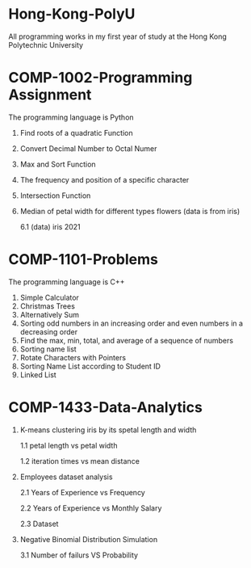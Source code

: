 # Hong-Kong-PolyU

All programming works in my first year of study at the Hong Kong Polytechnic University

# COMP-1002-Programming Assignment
The programming language is Python
1. Find roots of a quadratic Function
2. Convert Decimal Number to Octal Numer
3. Max and Sort Function
4. The frequency and position of a specific character
5. Intersection Function
6. Median of petal width for different types flowers (data is from iris)

   6.1 (data) iris 2021

# COMP-1101-Problems
The programming language is C++
1. Simple Calculator
2. Christmas Trees
3. Alternatively Sum
4. Sorting odd numbers in an increasing order and even numbers in a decreasing order
5. Find the max, min, total, and average of a sequence of numbers
6. Sorting name list
7. Rotate Characters with Pointers
8. Sorting Name List according to Student ID
9. Linked List

# COMP-1433-Data-Analytics
1. K-means clustering iris by its spetal length and width

   1.1 petal length vs petal width

   1.2 iteration times vs mean distance
   
2. Employees dataset analysis

   2.1 Years of Experience vs Frequency
   
   2.2 Years of Experience vs Monthly Salary

   2.3 Dataset

3. Negative Binomial Distribution Simulation

   3.1 Number of failurs VS Probability
